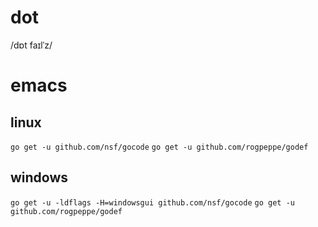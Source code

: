 # dot
/dɒt faɪlˈz/


# emacs

## linux
`go get -u github.com/nsf/gocode`
`go get -u github.com/rogpeppe/godef`

## windows
`go get -u -ldflags -H=windowsgui github.com/nsf/gocode`
`go get -u github.com/rogpeppe/godef`
